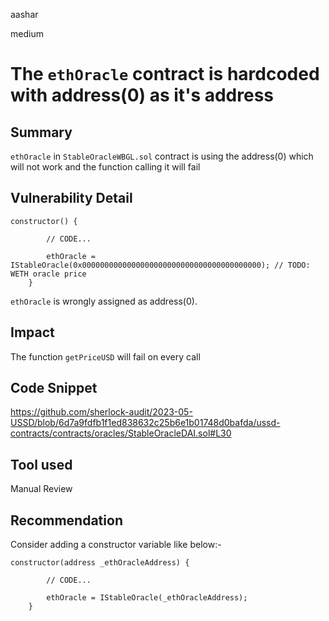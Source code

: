 aashar

medium

# The `ethOracle` contract is hardcoded with address(0) as it's address

## Summary
`ethOracle` in `StableOracleWBGL.sol` contract is using the address(0) which will not work and the function calling it will fail

## Vulnerability Detail

```solidity
constructor() {
        
        // CODE...

        ethOracle = IStableOracle(0x0000000000000000000000000000000000000000); // TODO: WETH oracle price
    }
```

`ethOracle` is wrongly assigned as address(0).

## Impact
The function `getPriceUSD` will fail on every call

## Code Snippet
https://github.com/sherlock-audit/2023-05-USSD/blob/6d7a9fdfb1f1ed838632c25b6e1b01748d0bafda/ussd-contracts/contracts/oracles/StableOracleDAI.sol#L30

## Tool used
Manual Review

## Recommendation
Consider adding a constructor variable like below:-
```solidity
constructor(address _ethOracleAddress) {
        
        // CODE...

        ethOracle = IStableOracle(_ethOracleAddress);
    }
```